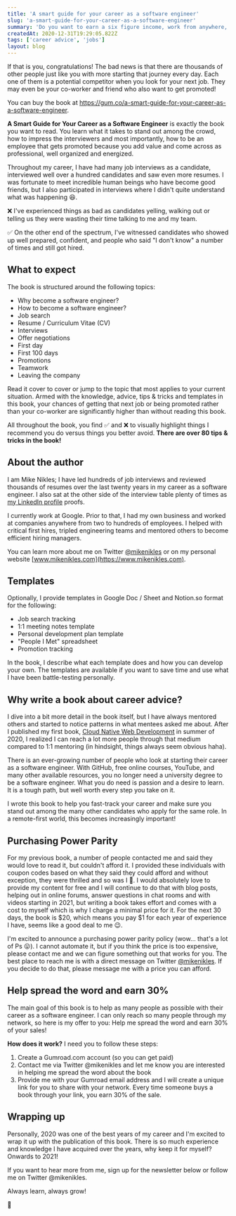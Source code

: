 ```yaml
---
title: 'A smart guide for your career as a software engineer'
slug: 'a-smart-guide-for-your-career-as-a-software-engineer'
summary: 'Do you want to earn a six figure income, work from anywhere, live a lifestyle of your choosing and be a part of the people who develop the next generation software applications? Are you a software engineer already, but want to change jobs or advance in your current role to get promoted?'
createdAt: 2020-12-31T19:29:05.822Z
tags: ['career advice', 'jobs']
layout: blog
---
```


<script>
  export let data;
  const assetsBasePath = `/blog/${data.slug}`;
</script>

If that is you, congratulations! The bad news is that there are thousands of other people just like you with more starting that journey every day. Each one of them is a potential competitor when you look for your next job. They may even be your co-worker and friend who also want to get promoted!

You can buy the book at https://gum.co/a-smart-guide-for-your-career-as-a-software-engineer.

**A Smart Guide for Your Career as a Software Engineer** is exactly the book you want to read. You learn what it takes to stand out among the crowd, how to impress the interviewers and most importantly, how to be an employee that gets promoted because you add value and come across as professional, well organized and energized.

Throughout my career, I have had many job interviews as a candidate, interviewed well over a hundred candidates and saw even more resumes. I was fortunate to meet incredible human beings who have become good friends, but I also participated in interviews where I didn't quite understand what was happening 😆.

❌ I've experienced things as bad as candidates yelling, walking out or telling us they were wasting their time talking to me and my team.

✅ On the other end of the spectrum, I've witnessed candidates who showed up well prepared, confident, and people who said "I don't know" a number of times and still got hired.

## What to expect

The book is structured around the following topics:

- Why become a software engineer?
- How to become a software engineer?
- Job search
- Resume / Curriculum Vitae (CV)
- Interviews
- Offer negotiations
- First day
- First 100 days
- Promotions
- Teamwork
- Leaving the company

Read it cover to cover or jump to the topic that most applies to your current situation. Armed with the knowledge, advice, tips & tricks and templates in this book, your chances of getting that next job or being promoted rather than your co-worker are significantly higher than without reading this book.

All throughout the book, you find ✅ and ❌ to visually highlight things I recommend you do versus things you better avoid. **There are over 80 tips & tricks in the book!**

## About the author

I am Mike Nikles; I have led hundreds of job interviews and reviewed thousands of resumes over the last twenty years in my career as a software engineer. I also sat at the other side of the interview table plenty of times as [my LinkedIn profile](https://www.linkedin.com/in/mikenikles) proofs.

I currently work at Google. Prior to that, I had my own business and worked at companies anywhere from two to hundreds of employees. I helped with critical first hires, tripled engineering teams and mentored others to become efficient hiring managers.

You can learn more about me on Twitter [@mikenikles](https://twitter.com/mikenikles) or on my personal website [www.mikenikles.com](https://www.mikenikles.com).

## Templates

Optionally, I provide templates in Google Doc / Sheet and Notion.so format for the following:

- Job search tracking
- 1:1 meeting notes template
- Personal development plan template
- "People I Met" spreadsheet
- Promotion tracking

In the book, I describe what each template does and how you can develop your own. The templates are available if you want to save time and use what I have been battle-testing personally.

## Why write a book about career advice?

I dive into a bit more detail in the book itself, but I have always mentored others and started to notice patterns in what mentees asked me about. After I published my first book, [Cloud Native Web Development](https://www.mikenikles.com/cloud-native-web-development) in summer of 2020, I realized I can reach a lot more people through that medium compared to 1:1 mentoring (in hindsight, things always seem obvious haha).

There is an ever-growing number of people who look at starting their career as a software engineer. With GitHub, free online courses, YouTube, and many other available resources, you no longer need a university degree to be a software engineer. What you do need is passion and a desire to learn. It is a tough path, but well worth every step you take on it.

I wrote this book to help you fast-track your career and make sure you stand out among the many other candidates who apply for the same role. In a remote-first world, this becomes increasingly important!

## Purchasing Power Parity

For my previous book, a number of people contacted me and said they would love to read it, but couldn't afford it. I provided these individuals with coupon codes based on what they said they could afford and without exception, they were thrilled and so was I 💪. I would absolutely love to provide my content for free and I will continue to do that with blog posts, helping out in online forums, answer questions in chat rooms and with videos starting in 2021, but writing a book takes effort and comes with a cost to myself which is why I charge a minimal price for it. For the next 30 days, the book is $20, which means you pay $1 for each year of experience I have, seems like a good deal to me 😉.

I'm excited to announce a purchasing power parity policy (wow… that's a lot of Ps 😛). I cannot automate it, but if you think the price is too expensive, please contact me and we can figure something out that works for you. The best place to reach me is with a direct message on Twitter [@mikenikles](https://twitter.com/mikenikles). If you decide to do that, please message me with a price you can afford.

## Help spread the word and earn 30%

The main goal of this book is to help as many people as possible with their career as a software engineer. I can only reach so many people through my network, so here is my offer to you: Help me spread the word and earn 30% of your sales!

**How does it work?** I need you to follow these steps:

1. Create a Gumroad.com account (so you can get paid)
1. Contact me via Twitter @mikenikles and let me know you are interested in helping me spread the word about the book
1. Provide me with your Gumroad email address and I will create a unique link for you to share with your network. Every time someone buys a book through your link, you earn 30% of the sale.

## Wrapping up

Personally, 2020 was one of the best years of my career and I'm excited to wrap it up with the publication of this book. There is so much experience and knowledge I have acquired over the years, why keep it for myself? Onwards to 2021!

If you want to hear more from me, sign up for the newsletter below or follow me on Twitter @mikenikles.

Always learn, always grow!

👋
